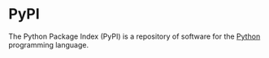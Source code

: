 # PyPI

The Python Package Index (PyPI) is a repository of software for the [Python](/wiki/Python) programming language.
